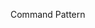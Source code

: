<span id="title">Command Pattern</span>

<div id="body">

<include src="what/unit-inParent-asPanel.md" boilerplate />

</div>